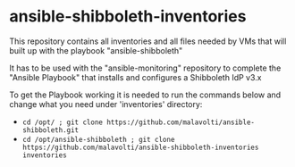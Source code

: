 # ansible-shibboleth-inventories
 This repository contains all inventories and all files needed by VMs that will built up with the playbook "ansible-shibboleth"

It has to be used with the "ansible-monitoring" repository to complete the "Ansible Playbook" that installs and configures a Shibboleth IdP v3.x

To get the Playbook working it is needed to run the commands below and change what you need under 'inventories' directory:

   * ```cd /opt/ ; git clone https://github.com/malavolti/ansible-shibboleth.git```
   * ```cd /opt/ansible-shibboleth ; git clone https://github.com/malavolti/ansible-shibboleth-inventories inventories```
